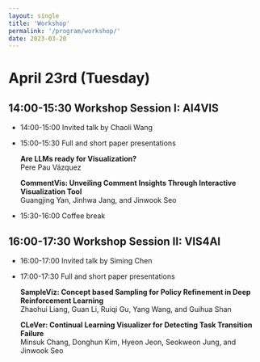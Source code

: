 ```yaml
---
layout: single
title: 'Workshop'
permalink: '/program/workshop/'
date: 2023-03-20
---
```


# April 23rd (Tuesday)

## 14:00-15:30 Workshop Session I: AI4VIS

- 14:00-15:00 Invited talk by Chaoli Wang
- 15:00-15:30 Full and short paper presentations

    **Are LLMs ready for Visualization?**\
    Pere Pau Vázquez<!-- article_id: 1709834211673 -->

    **CommentVis: Unveiling Comment Insights Through Interactive Visualization Tool**\
    Guangjing Yan, Jinhwa Jang, and Jinwook Seo<!-- article_id: 1709622345486 -->



- 15:30-16:00 Coffee break

## 16:00-17:30 Workshop Session II: VIS4AI

- 16:00-17:00 Invited talk by Siming Chen
- 17:00-17:30 Full and short paper presentations

    **SampleViz: Concept based Sampling for Policy Refinement in Deep Reinforcement Learning**\
    Zhaohui Liang, Guan Li, Ruiqi Gu, Yang Wang, and Guihua Shan<!-- article_id: 1709004171262 -->

    **CLeVer: Continual Learning Visualizer for Detecting Task Transition Failure**\
    Minsuk Chang, Donghun Kim, Hyeon Jeon, Seokweon Jung, and Jinwook Seo<!-- article_id: 1709009457348 -->

